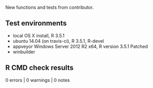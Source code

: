 New functions and tests from contributor.

## Test environments
* local OS X install, R 3.5.1
* ubuntu 14.04 (on travis-ci), R 3.5.1, R-devel
* appveyor Windows Server 2012 R2 x64, R version 3.5.1 Patched
* winbuilder

## R CMD check results

0 errors | 0 warnings | 0 notes
